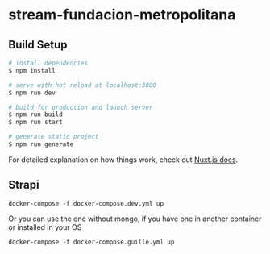 # stream-fundacion-metropolitana

## Build Setup

```bash
# install dependencies
$ npm install

# serve with hot reload at localhost:3000
$ npm run dev

# build for production and launch server
$ npm run build
$ npm run start

# generate static project
$ npm run generate
```

For detailed explanation on how things work, check out [Nuxt.js docs](https://nuxtjs.org).

## Strapi

```
docker-compose -f docker-compose.dev.yml up
```

Or you can use the one without mongo, if you have one in another container or installed in your OS

```
docker-compose -f docker-compose.guille.yml up
```

